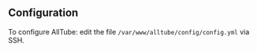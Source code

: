## Configuration

To configure AllTube: edit the file `/var/www/alltube/config/config.yml` via SSH.

